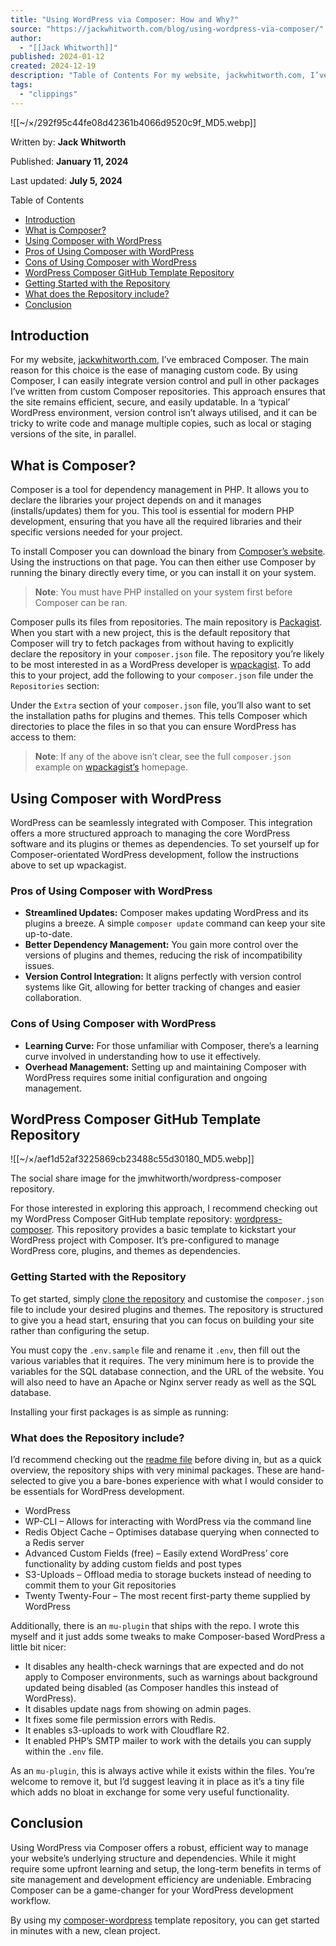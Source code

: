 ```yaml
---
title: "Using WordPress via Composer: How and Why?"
source: "https://jackwhitworth.com/blog/using-wordpress-via-composer/"
author:
  - "[[Jack Whitworth]]"
published: 2024-01-12
created: 2024-12-19
description: "Table of Contents For my website, jackwhitworth.com, I’ve embraced Composer. The main reason for this choice is the ease of managing custom code."
tags:
  - "clippings"
---
```

![[~/×/292f95c44fe08d42361b4066d9520c9f_MD5.webp]]

Written by: **Jack Whitworth**

Published: **January 11, 2024**

Last updated: **July 5, 2024**

Table of Contents

- [Introduction](https://jackwhitworth.com/blog/using-wordpress-via-composer/#htoc-introduction)
- [What is Composer?](https://jackwhitworth.com/blog/using-wordpress-via-composer/#htoc-what-is-composer)
- [Using Composer with WordPress](https://jackwhitworth.com/blog/using-wordpress-via-composer/#htoc-using-composer-with-wordpress)
- [Pros of Using Composer with WordPress](https://jackwhitworth.com/blog/using-wordpress-via-composer/#htoc-pros-of-using-composer-with-wordpress)
- [Cons of Using Composer with WordPress](https://jackwhitworth.com/blog/using-wordpress-via-composer/#htoc-cons-of-using-composer-with-wordpress)
- [WordPress Composer GitHub Template Repository](https://jackwhitworth.com/blog/using-wordpress-via-composer/#htoc-wordpress-composer-github-template-repository)
- [Getting Started with the Repository](https://jackwhitworth.com/blog/using-wordpress-via-composer/#htoc-getting-started-with-the-repository)
- [What does the Repository include?](https://jackwhitworth.com/blog/using-wordpress-via-composer/#htoc-what-does-the-repository-include)
- [Conclusion](https://jackwhitworth.com/blog/using-wordpress-via-composer/#htoc-conclusion)

## Introduction

For my website, [jackwhitworth.com](https://jackwhitworth.com/), I’ve embraced Composer. The main reason for this choice is the ease of managing custom code. By using Composer, I can easily integrate version control and pull in other packages I’ve written from custom Composer repositories. This approach ensures that the site remains efficient, secure, and easily updatable. In a ‘typical’ WordPress environment, version control isn’t always utilised, and it can be tricky to write code and manage multiple copies, such as local or staging versions of the site, in parallel.

## What is Composer?

Composer is a tool for dependency management in PHP. It allows you to declare the libraries your project depends on and it manages (installs/updates) them for you. This tool is essential for modern PHP development, ensuring that you have all the required libraries and their specific versions needed for your project.

To install Composer you can download the binary from [Composer’s website](https://getcomposer.org/doc/00-intro.md#installation-linux-unix-macos). Using the instructions on that page. You can then either use Composer by running the binary directly every time, or you can install it on your system.

> **Note**: You must have PHP installed on your system first before Composer can be ran.

Composer pulls its files from repositories. The main repository is [Packagist](https://packagist.org/). When you start with a new project, this is the default repository that Composer will try to fetch packages from without having to explicitly declare the repository in your `composer.json` file. The repository you’re likely to be most interested in as a WordPress developer is [wpackagist](https://wpackagist.org/). To add this to your project, add the following to your `composer.json` file under the `Repositories` section:

Under the `Extra` section of your `composer.json` file, you’ll also want to set the installation paths for plugins and themes. This tells Composer which directories to place the files in so that you can ensure WordPress has access to them:

> **Note**: If any of the above isn’t clear, see the full `composer.json` example on [wpackagist’s](https://wpackagist.org/) homepage.

## Using Composer with WordPress

WordPress can be seamlessly integrated with Composer. This integration offers a more structured approach to managing the core WordPress software and its plugins or themes as dependencies. To set yourself up for Composer-orientated WordPress development, follow the instructions above to set up wpackagist.

### Pros of Using Composer with WordPress

- **Streamlined Updates:** Composer makes updating WordPress and its plugins a breeze. A simple `composer update` command can keep your site up-to-date.
- **Better Dependency Management:** You gain more control over the versions of plugins and themes, reducing the risk of incompatibility issues.
- **Version Control Integration:** It aligns perfectly with version control systems like Git, allowing for better tracking of changes and easier collaboration.

### Cons of Using Composer with WordPress

- **Learning Curve:** For those unfamiliar with Composer, there’s a learning curve involved in understanding how to use it effectively.
- **Overhead Management:** Setting up and maintaining Composer with WordPress requires some initial configuration and ongoing management.

## WordPress Composer GitHub Template Repository

![[~/×/aef1d52af3225869cb23488c55d30180_MD5.webp]]

The social share image for the jmwhitworth/wordpress-composer repository.

For those interested in exploring this approach, I recommend checking out my WordPress Composer GitHub template repository: [wordpress-composer](https://github.com/jmwhitworth/wordpress-composer). This repository provides a basic template to kickstart your WordPress project with Composer. It’s pre-configured to manage WordPress core, plugins, and themes as dependencies.

### Getting Started with the Repository

To get started, simply [clone the repository](https://github.com/jmwhitworth/wordpress-composer) and customise the `composer.json` file to include your desired plugins and themes. The repository is structured to give you a head start, ensuring that you can focus on building your site rather than configuring the setup.

You must copy the `.env.sample` file and rename it `.env`, then fill out the various variables that it requires. The very minimum here is to provide the variables for the SQL database connection, and the URL of the website. You will also need to have an Apache or Nginx server ready as well as the SQL database.

Installing your first packages is as simple as running:

### What does the Repository include?

I’d recommend checking out the [readme file](https://github.com/jmwhitworth/wordpress-composer/blob/main/README.md) before diving in, but as a quick overview, the repository ships with very minimal packages. These are hand-selected to give you a bare-bones experience with what I would consider to be essentials for WordPress development.

- WordPress
- WP-CLI – Allows for interacting with WordPress via the command line
- Redis Object Cache – Optimises database querying when connected to a Redis server
- Advanced Custom Fields (free) – Easily extend WordPress’ core functionality by adding custom fields and post types
- S3-Uploads – Offload media to storage buckets instead of needing to commit them to your Git repositories
- Twenty Twenty-Four – The most recent first-party theme supplied by WordPress

Additionally, there is an `mu-plugin` that ships with the repo. I wrote this myself and it just adds some tweaks to make Composer-based WordPress a little bit nicer:

- It disables any health-check warnings that are expected and do not apply to Composer environments, such as warnings about background updated being disabled (as Composer handles this instead of WordPress).
- It disables update nags from showing on admin pages.
- It fixes some file permission errors with Redis.
- It enables s3-uploads to work with Cloudflare R2.
- It enabled PHP’s SMTP mailer to work with the details you can supply within the `.env` file.

As an `mu-plugin`, this is always active while it exists within the files. You’re welcome to remove it, but I’d suggest leaving it in place as it’s a tiny file which adds no bloat in exchange for some very useful functionality.

## Conclusion

Using WordPress via Composer offers a robust, efficient way to manage your website’s underlying structure and dependencies. While it might require some upfront learning and setup, the long-term benefits in terms of site management and development efficiency are undeniable. Embracing Composer can be a game-changer for your WordPress development workflow.

By using my [composer-wordpress](https://github.com/jmwhitworth/wordpress-composer) template repository, you can get started in minutes with a new, clean project.